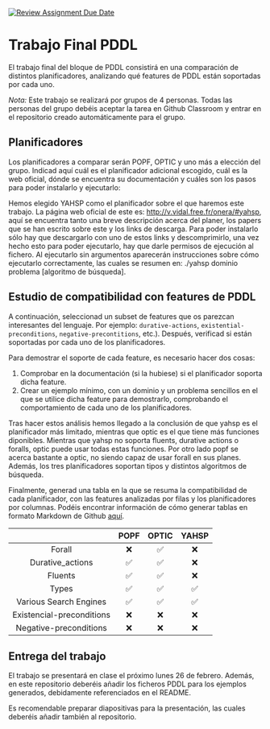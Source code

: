 [![Review Assignment Due Date](https://classroom.github.com/assets/deadline-readme-button-24ddc0f5d75046c5622901739e7c5dd533143b0c8e959d652212380cedb1ea36.svg)](https://classroom.github.com/a/VFwGcsAz)
# Trabajo Final PDDL

El trabajo final del bloque de PDDL consistirá en una comparación de distintos planificadores, analizando qué features de PDDL están soportadas por cada uno.

*Nota:* Este trabajo se realizará por grupos de 4 personas. Todas las personas del grupo debéis aceptar la tarea en Github Classroom y entrar en el repositorio creado automáticamente para el grupo.

## Planificadores

Los planificadores a comparar serán POPF, OPTIC y uno más a elección del grupo. Indicad aquí cuál es el planificador adicional escogido, cuál es la web oficial, dónde se encuentra su documentación y cuáles son los pasos para poder instalarlo y ejecutarlo:

Hemos elegido YAHSP como el planificador sobre el que haremos este trabajo. La página web oficial de este es: http://v.vidal.free.fr/onera/#yahsp, aquí se encuentra tanto una breve descripción acerca del planer, los papers que se han escrito sobre este y los links de descarga. Para poder instalarlo sólo hay que descargarlo con uno de estos links y descomprimirlo, una vez hecho esto para poder ejecutarlo, hay que darle permisos de ejecución al fichero. Al ejecutarlo sin argumentos aparecerán instrucciones sobre cómo ejecutarlo correctamente, las cuales se resumen en: ./yahsp dominio problema [algoritmo de búsqueda].


## Estudio de compatibilidad con features de PDDL
A continuación, seleccionad un subset de features que os parezcan interesantes del lenguaje. Por ejemplo: `durative-actions`, `existential-preconditions`, `negative-precontitions`, etc.). Después, verificad si están soportadas por cada uno de los planificadores.

Para demostrar el soporte de cada feature, es necesario hacer dos cosas:

1. Comprobar en la documentación (si la hubiese) si el planificador soporta dicha feature.
2. Crear un ejemplo mínimo, con un dominio y un problema sencillos en el que se utilice dicha feature para demostrarlo, comprobando el comportamiento de cada uno de los planificadores.

Tras hacer estos análisis hemos llegado a la conclusión de que yahsp es el planificador más limitado, mientras que optic es el que tiene más funciones diponibles. Mientras que yahsp no soporta fluents, durative actions o foralls, optic puede usar todas estas funciones. Por otro lado popf se acerca bastante a optic, no siendo capaz de usar forall en sus planes. Además, los tres planificadores soportan tipos y distintos algoritmos de búsqueda.


Finalmente, generad una tabla en la que se resuma la compatibilidad de cada planificador, con las features analizadas por filas y los planificadores por columnas. Podéis encontrar información de cómo generar tablas en formato Markdown de Github [aquí](https://docs.github.com/es/get-started/writing-on-github/working-with-advanced-formatting/organizing-information-with-tables).

|                           	|        POPF        	|        OPTIC       	|        YAHSP       	|
|:-------------------------:	|:------------------:	|:------------------:	|:------------------:	|
|           Forall          	|         :x:        	| :white_check_mark: 	|         :x:        	|
|      Durative_actions     	| :white_check_mark: 	| :white_check_mark: 	|         :x:        	|
|          Fluents          	| :white_check_mark: 	| :white_check_mark: 	|         :x:        	|
|           Types           	| :white_check_mark: 	| :white_check_mark: 	| :white_check_mark: 	|
|   Various Search Engines  	| :white_check_mark: 	| :white_check_mark: 	| :white_check_mark: 	|
| Existencial-preconditions 	|         :x:        	|         :x:        	|         :x:        	|
|   Negative-preconditions  	|         :x:        	|         :x:        	|         :x:        	|

## Entrega del trabajo
El trabajo se presentará en clase el próximo lunes 26 de febrero. Además, en este repositorio deberéis añadir los ficheros PDDL para los ejemplos generados, debidamente referenciados en el README.

Es recomendable preparar diapositivas para la presentación, las cuales deberéis añadir también al repositorio.
